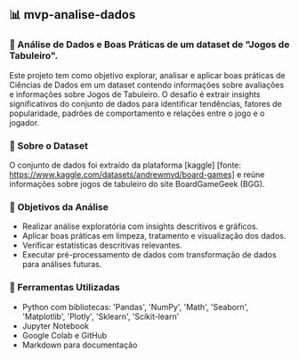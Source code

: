 ## 📊 mvp-analise-dados

### 🎲 Análise de Dados e Boas Práticas de um dataset de "Jogos de Tabuleiro".

Este projeto tem como objetivo explorar, analisar e aplicar boas práticas de Ciências de Dados em um dataset contendo informações sobre avaliações e informações sobre Jogos de Tabuleiro. 
O desafio é extrair insights significativos do conjunto de dados para identificar tendências, fatores de popularidade, padrões de comportamento e relações entre o jogo e o jogador.

### 🧩 Sobre o Dataset

O conjunto de dados foi extraído da plataforma [kaggle] [fonte: https://www.kaggle.com/datasets/andrewmvd/board-games] e reúne informações sobre jogos de tabuleiro do site BoardGameGeek (BGG).

### 📌 Objetivos da Análise

- Realizar análise exploratória com insights descritivos e gráficos.
- Aplicar boas práticas em limpeza, tratamento e visualização dos dados.
- Verificar estatísticas descritivas relevantes.
- Executar pré-processamento de dados com transformação de dados para análises futuras.

### 💼 Ferramentas Utilizadas

- Python com bibliotecas: 'Pandas', 'NumPy', 'Math', 'Seaborn', 'Matplotlib', 'Plotly', 'Sklearn', 'Scikit-learn'
- Jupyter Notebook
- Google Colab e GitHub
- Markdown para documentação
